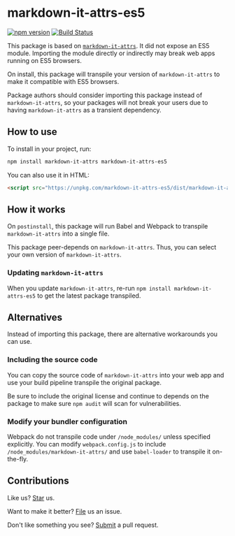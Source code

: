 # markdown-it-attrs-es5

[![npm version](https://img.shields.io/npm/v/markdown-it-attrs-es5.svg)](https://www.npmjs.com/package/markdown-it-attrs-es5) [![Build Status](https://travis-ci.org/compulim/markdown-it-attrs-es5.svg?branch=master)](https://travis-ci.org/compulim/markdown-it-attrs-es5)

This package is based on [`markdown-it-attrs`](https://npmjs.com/package/markdown-it-attrs). It did not expose an ES5 module. Importing the module directly or indirectly may break web apps running on ES5 browsers.

On install, this package will transpile your version of `markdown-it-attrs` to make it compatible with ES5 browsers.

Package authors should consider importing this package instead of `markdown-it-attrs`, so your packages will not break your users due to having `markdown-it-attrs` as a transient dependency.

## How to use

To install in your project, run:

```sh
npm install markdown-it-attrs markdown-it-attrs-es5
```

You can also use it in HTML:

```html
<script src="https://unpkg.com/markdown-it-attrs-es5/dist/markdown-it-attrs-es5.production.min.js"></script>
```

## How it works

On `postinstall`, this package will run Babel and Webpack to transpile `markdown-it-attrs` into a single file.

This package peer-depends on `markdown-it-attrs`. Thus, you can select your own version of `markdown-it-attrs`.

### Updating `markdown-it-attrs`

When you update `markdown-it-attrs`, re-run `npm install markdown-it-attrs-es5` to get the latest package transpiled.

## Alternatives

Instead of importing this package, there are alternative workarounds you can use.

### Including the source code

You can copy the source code of `markdown-it-attrs` into your web app and use your build pipeline transpile the original package.

Be sure to include the original license and continue to depends on the package to make sure `npm audit` will scan for vulnerabilities.

### Modify your bundler configuration

Webpack do not transpile code under `/node_modules/` unless specified explicitly. You can modify `webpack.config.js` to include `/node_modules/markdown-it-attrs/` and use `babel-loader` to transpile it on-the-fly.

## Contributions

Like us? [Star](https://github.com/compulim/markdown-it-attrs-es5/stargazers) us.

Want to make it better? [File](https://github.com/compulim/markdown-it-attrs-es5/issues) us an issue.

Don't like something you see? [Submit](https://github.com/compulim/markdown-it-attrs-es5/pulls) a pull request.
